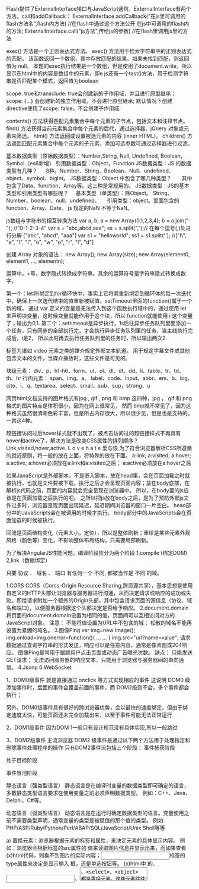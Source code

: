  
Flash提供了ExternalInterface接口与JavaScript通信，ExternalInterface有两个方法，call和addCallback： 
ExternalInterface.addCallback("在js里可调用的flash方法名",flash内方法) //在flash中通过这个方法公开 在js中可调用的flash内的方法;
ExternalInterface.call("js方法",传给js的参数) //在flash里调用js里的方法

exec() 方法是一个正则表达式方法。
exec() 方法用于检索字符串中的正则表达式的匹配。
该函数返回一个数组，其中存放匹配的结果。如果未找到匹配，则返回值为 null。
本题的exec执行结果是一个数组，但是使用了document.write，所以显示在html中的内容是数组中的元素，即e
js还有一个test()方法，用于检测字符串是否匹配某个模式，返回值为boolean


scope: true和transclude: true会创建新的子作用域，并且进行原型继承；
  scope: {...} 会创建新的独立作用域，不会进行原型继承;
 默认情况下创建directive使用了scope: false，不会创建子作用域.
 
 
 contents() 方法获得匹配元素集合中每个元素的子节点，包括文本和注释节点。 find() 方法获得当前元素集合中每个元素的后代，通过选择器、jQuery 对象或元素来筛选。 
 html() 方法返回或设置被选元素的内容 (inner HTML)。 children() 方法返回匹配元素集合中每个元素的子元素，添加可选参数可通过选择器进行过滤。
 
 基本数据类型（原始数据类型）：Number,String, Null, Undefined,  Boolean，Symbol（es6新增）
 引用数据类型：Object，Function
 JS数据类型：JS 的数据类型有几种？ 
      8种。Number、String、Boolean、Null、undefined、object、symbol、bigInt。 
 JS数据类型：Object 中包含了哪几种类型？
       其中包含了Data、function、Array等。这三种是常规用的。
 JS数据类型：JS的基本类型和引用类型有哪些呢？
     基本类型（单类型）：除Object。 String、Number、boolean、null、undefined。
     引用类型：object。里面包含的 function、Array、Date。 
  js 规定的NaN 不等于NaN。
  
  
  js数组与字符串的相互转换方法
  var a, b;
  a = new Array(0,1,2,3,4);
  b = a.join("-");      //"0-1-2-3-4"
  var s = "abc,abcd,aaa";
  ss = s.split(",");// 在每个逗号(,)处进行分解  ["abc", "abcd", "aaa"]
  var s1 = "helloworld";
  ss1 = s1.split('');  //["h", "e", "l", "l", "o", "w", "o", "r", "l", "d"]
  
  
  创建 Array 对象的语法：
  new Array();
  new Array(size);
  new Array(element0, element1, ..., elementn);
  
  运算中，+号，数字隐式转换成字符串。其余的运算符号是字符串隐式转换成数字。
  
  
  第一个：let将i绑定到for循环快中，事实上它将其重新绑定到循环体的每一次迭代中，确保上一次迭代结束的值重新被赋值。setTimeout里面的function()属于一个新的域，
  通过 var 定义的变量是无法传入到这个函数执行域中的，通过使用 let 来声明块变量，这时候变量就能作用于这个块，所以 function就能使用 i 这个变量了；输出为0,1.
  第二个：settimeout是异步执行，1s后往异步任务队列里面添加一个任务，只有同步的全部执行完，才会执行异步任务队列里的任务，当主线执行完成后，i是2，
  所以此时再去执行任务队列里的任务时，所以输出两次2.
  
  
  <track> 标签为诸如 video 元素之类的媒介规定外部文本轨道。
  用于规定字幕文件或其他包含文本的文件，当媒介播放时，这些文件是可见的。
  
  块级元素： div、p、h1-h6、form、ul、ol、dl、dt、dd、li、table、tr、td、th、hr 行内元素： span、img、a、
  label、code、input、abbr、em、b、big、cite、i、q、textarea、select、small、sub、sup，strong、u
  
  网页html文档支持的图片格式有jpg     ,    gif   ,    png   和   bmp   这四种，jpg ， gif   和   png 格式的图片特点是体积很小，因为在网上很常见，
  然而 bmp就不常见了，因为这种格式虽然很清晰色彩丰富，但是所占内存很大，所以很少见，但是也是支持的。一共这4种。
  
  超链接访问过后hover样式就不出现了，被点击访问过的超链接样式不再具有hover和active了，解决方法是改变CSS属性的排列顺序？
  Link,visited,hover,active.
   L o v e h a t e  爱与恨
   为了符合浏览器解析CSS所遵循的就近原则，将一般的放在上面，将特殊的放在下面。
   a:link; a:visited; a:hover; a:active;
   a:hover必须放在a:link和a:visited之后；
   a:active必须放在a:hover之后
   
   如果JanaScript是外部脚本，不是嵌入脚本，放在head里，会在页面加载之时就被执行，也就是文件要被下载，执行之后才会呈现页面内容；放在body底部，在解析js代码之前，页面的内容就会完全呈现在浏览器中。   所以，在body里的js应该是在页面加载之后执行的吧。
   之所以把js放在body之后，是为了预防外部js文件过多时，浏览器呈现页面出现延迟，延迟期间浏览器的窗口一片空白。
   head部分中的JavaScripts会在被调用的时候才执行。
   body部分中的JavaScripts会在页面加载的时候被执行。
   
   回流是页面结构变化（元素大小，定位），所以是整体刷新；重绘是某些元素外观风格（颜色等）变化，不影响整体布局结构，只需要局部刷新。
   
   为了解决AngularJS性能问题，编译阶段应分为两个阶段
   1,compile (绑定DOM)   
   2,link（数据绑定）
   
   只要 协议 、 域名 、 端口 有任何一个 不同, 都被当作是 不同 的域。
   
    
   
   1.CORS
   CORS（Corss-Origin Resource Sharing,跨资源共享），基本思想是使用自定义的HTTP头部让浏览器与服务器进行沟通，从而决定请求或响应的成功或失败。即给请求附加一个额外的Origin头部，其中包含请求页面的源信息（协议、域名和端口），以便服务器根据这个头部决定是否给予响应。
   2.document.domain
   将页面的document.domain设置为相同的值，页面间可以互相访问对方的JavaScript对象。
   注意：
   不能将值设置为URL中不包含的域；
   松散的域名不能再设置为紧绷的域名。
   3.图像Ping
   var img=new Image();
   img.onload=img.onerror=function(){
   ... ...
   }
   img.src="url?name=value";
   请求数据通过查询字符串的形式发送，响应可以是任意内容，通常是像素图或204响应。
   图像Ping最常用于跟踪用户点击页面或动态广告曝光次数。
   缺点：
   只能发送GET请求；
   无法访问服务器的响应文本，只能用于浏览器与服务器间的单向通信。
   4.Jsonp
   6.WebSocket
   
   1、DOM0级事件
   就是直接通过 onclick 等方式实现相应的事件
   这说明 DOM0 级添加事件时，后面的事件会覆盖前面的事件，而 DOM2级则不会，多个事件都会执行；
   
   另外，DOM0级事件具有很好的跨浏览器优势，会以最快的速度绑定，但由于绑定速度太快，可能页面还未完全加载出来，以至于事件可能无法正常运行
   
   2、DOM1级事件
   因为DOM 1一般只有设计规范没有具体实现,所以一般跳过
   
   3、DOM2级事件
   主流浏览器 DOM2 级事件是通过以下两个方法用于处理指定和删除事件处理程序的操作
   只有DOM2事件流包括三个阶段：
   事件捕获阶段
   
   处于目标阶段
   
   事件冒泡阶段
   
   
   静态语言（强类型语言）
   静态语言是在编译时变量的数据类型即可确定的语言，多数静态类型语言要求在使用变量之前必须声明数据类型。 
   例如：C++、Java、Delphi、C#等。
   
   动态语言（弱类型语言）
   动态语言是在运行时确定数据类型的语言。变量使用之前不需要类型声明，通常变量的类型是被赋值的那个值的类型。 
   例如PHP/ASP/Ruby/Python/Perl/ABAP/SQL/JavaScript/Unix Shell等等
   
   
   a) 置换元素：浏览器根据元素的标签和属性，来决定元素的具体显示内容。 
   例如：浏览器会根据<img>标签的src属性的 值来读取图片信息并显示出来，而如果查看(x)html代码，则看不到图片的实际内容；<input>标签的type属性来决定是显示输入 框，还是单选按钮等。
	(x)html中 的<img>、<input>、<textarea>、<select>、<object> 都是置换元素。这些元素往往没有实际的内容，即是一个空元素。
   
   置换元素在其显示中生成了框，这也就是有的内联元素能够设置宽高的原因。
   b) 不可替换元素：(x)html 的大多数元素是不可替换元素，即其内容直接表现给用户端（如浏览器）。
   例如： <label>label中的内容</label> 标签<label>是一个非置换元素，文字label中的内容”将全被显示。
   
   
   document.getElementById();
   document.getElementsByTagName();
   document.getElementsByName();
   document.getElementsByClassName();
   
   除了ById是Element，其余都是Elements
   
   
   升序排序return a-b，降序排序return b-a。
   
   
   iframe可用在以下几个场景中：
   1：典型系统结构，左侧是功能树，右侧就是一些常见的table或者表单之类的。为了每一个功能，单独分离出来，采用iframe。 
   2：ajax上传文件。 
   3：加载别的网站内容，例如google广告，网站流量分析。
   4： 在上传图片时，不用flash实现无刷新。
   5： 跨域访问的时候可以用到iframe，使用iframe请求不同域名下的资源。
   
    this的值要等到代码真正执行时才能确定
	
	
	同时this的值具体有以下几种情况：
	new 调用时指的是被构造的对象
	call、apply调用，指向我们指定的对象
	对象调用，如执行obj.b()，this指向obj
	默认的，指向全局变量window(相当于执行window.fun())
	
	
	JavaScript实现继承共6种方式：
	原型链继承、借用构造函数继承、组合继承、原型式继承、寄生式继承、寄生组合式继承。